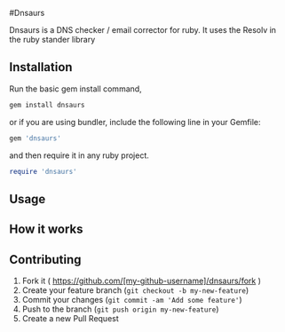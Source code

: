 #Dnsaurs

Dnsaurs is a DNS checker / email corrector for ruby. It uses the Resolv in the ruby stander library

## Installation

Run the basic gem install command,
```ruby
gem install dnsaurs
```
or if you are using bundler, include the following line in your Gemfile:
```ruby
gem 'dnsaurs'
```
and then require it in any ruby project.
```ruby
require 'dnsaurs'
```

## Usage


## How it works


## Contributing

1. Fork it ( https://github.com/[my-github-username]/dnsaurs/fork )
2. Create your feature branch (`git checkout -b my-new-feature`)
3. Commit your changes (`git commit -am 'Add some feature'`)
4. Push to the branch (`git push origin my-new-feature`)
5. Create a new Pull Request

